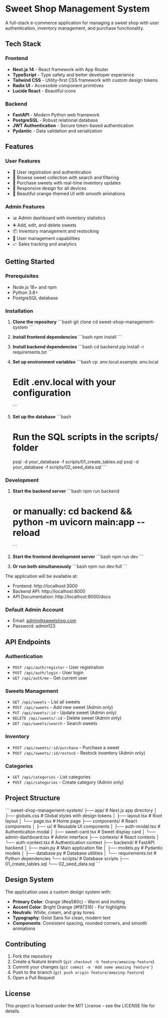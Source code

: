 # Sweet Shop Management System

A full-stack e-commerce application for managing a sweet shop with user authentication, inventory management, and purchase functionality.

## Tech Stack

### Frontend
- **Next.js 14** - React framework with App Router
- **TypeScript** - Type safety and better developer experience
- **Tailwind CSS** - Utility-first CSS framework with custom design tokens
- **Radix UI** - Accessible component primitives
- **Lucide React** - Beautiful icons

### Backend
- **FastAPI** - Modern Python web framework
- **PostgreSQL** - Robust relational database
- **JWT Authentication** - Secure token-based authentication
- **Pydantic** - Data validation and serialization

## Features

### User Features
- 🔐 User registration and authentication
- 🍭 Browse sweet collection with search and filtering
- 🛒 Purchase sweets with real-time inventory updates
- 📱 Responsive design for all devices
- 🎨 Beautiful orange-themed UI with smooth animations

### Admin Features
- 📊 Admin dashboard with inventory statistics
- ➕ Add, edit, and delete sweets
- 📦 Inventory management and restocking
- 👥 User management capabilities
- 📈 Sales tracking and analytics

## Getting Started

### Prerequisites
- Node.js 18+ and npm
- Python 3.8+
- PostgreSQL database

### Installation

1. **Clone the repository**
   \`\`\`bash
   git clone <repository-url>
   cd sweet-shop-management-system
   \`\`\`

2. **Install frontend dependencies**
   \`\`\`bash
   npm install
   \`\`\`

3. **Install backend dependencies**
   \`\`\`bash
   cd backend
   pip install -r requirements.txt
   \`\`\`

4. **Set up environment variables**
   \`\`\`bash
   cp .env.local.example .env.local
   # Edit .env.local with your configuration
   \`\`\`

5. **Set up the database**
   \`\`\`bash
   # Run the SQL scripts in the scripts/ folder
   psql -d your_database -f scripts/01_create_tables.sql
   psql -d your_database -f scripts/02_seed_data.sql
   \`\`\`

### Development

1. **Start the backend server**
   \`\`\`bash
   npm run backend
   # or manually: cd backend && python -m uvicorn main:app --reload
   \`\`\`

2. **Start the frontend development server**
   \`\`\`bash
   npm run dev
   \`\`\`

3. **Or run both simultaneously**
   \`\`\`bash
   npm run dev:full
   \`\`\`

The application will be available at:
- Frontend: http://localhost:3000
- Backend API: http://localhost:8000
- API Documentation: http://localhost:8000/docs

### Default Admin Account
- Email: admin@sweetshop.com
- Password: admin123

## API Endpoints

### Authentication
- `POST /api/auth/register` - User registration
- `POST /api/auth/login` - User login
- `GET /api/auth/me` - Get current user

### Sweets Management
- `GET /api/sweets` - List all sweets
- `POST /api/sweets` - Add new sweet (Admin only)
- `PUT /api/sweets/:id` - Update sweet (Admin only)
- `DELETE /api/sweets/:id` - Delete sweet (Admin only)
- `GET /api/sweets/search` - Search sweets

### Inventory
- `POST /api/sweets/:id/purchase` - Purchase a sweet
- `POST /api/sweets/:id/restock` - Restock inventory (Admin only)

### Categories
- `GET /api/categories` - List categories
- `POST /api/categories` - Create category (Admin only)

## Project Structure

\`\`\`
sweet-shop-management-system/
├── app/                    # Next.js app directory
│   ├── globals.css        # Global styles with design tokens
│   ├── layout.tsx         # Root layout
│   └── page.tsx          # Home page
├── components/            # React components
│   ├── ui/               # Reusable UI components
│   ├── auth-modal.tsx    # Authentication modal
│   ├── sweet-card.tsx    # Sweet display card
│   └── admin-dashboard.tsx # Admin interface
├── contexts/             # React contexts
│   └── auth-context.tsx  # Authentication context
├── backend/              # FastAPI backend
│   ├── main.py          # Main application file
│   ├── models.py        # Pydantic models
│   ├── database.py      # Database utilities
│   └── requirements.txt # Python dependencies
└── scripts/             # Database scripts
    ├── 01_create_tables.sql
    └── 02_seed_data.sql
\`\`\`

## Design System

The application uses a custom design system with:
- **Primary Color**: Orange (#ea580c) - Warm and inviting
- **Accent Color**: Bright Orange (#f97316) - For highlights
- **Neutrals**: White, cream, and gray tones
- **Typography**: Geist Sans for clean, modern text
- **Components**: Consistent spacing, rounded corners, and smooth animations

## Contributing

1. Fork the repository
2. Create a feature branch (`git checkout -b feature/amazing-feature`)
3. Commit your changes (`git commit -m 'Add some amazing feature'`)
4. Push to the branch (`git push origin feature/amazing-feature`)
5. Open a Pull Request

## License

This project is licensed under the MIT License - see the LICENSE file for details.
